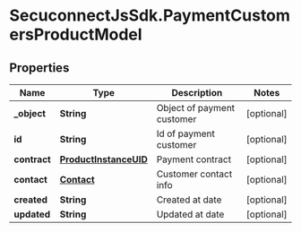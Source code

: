 # SecuconnectJsSdk.PaymentCustomersProductModel

## Properties
Name | Type | Description | Notes
------------ | ------------- | ------------- | -------------
**_object** | **String** | Object of payment customer | [optional] 
**id** | **String** | Id of payment customer | [optional] 
**contract** | [**ProductInstanceUID**](ProductInstanceUID.md) | Payment contract | [optional] 
**contact** | [**Contact**](Contact.md) | Customer contact info | [optional] 
**created** | **String** | Created at date | [optional] 
**updated** | **String** | Updated at date | [optional] 


